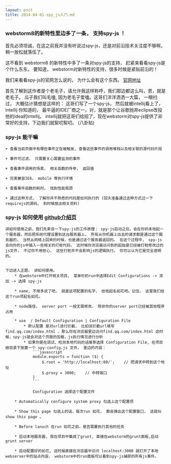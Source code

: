 ```yaml
---
layout: post
title: 2014-04-01-spy_js入门.md
---
```


### webstorm8的新特性里边多了一条， 支持spy-js ！

首先必须坦诚，在这之前我并没有听说过spy-js，还是对前沿技术关注度不够啊，稍一放松就落伍了。

这不看到 webstorm8 的新特性中多了一条对spy-js的支持， 赶紧来看看spy-js是个什么东东。 要知道， webstorm对新特性的支持，很多时候是紧贴前沿的！

我们来看看spy-js的官网怎么说的， 为什么会有这个东西。 [官网地址](http://spy-js.com/why.html)

首先了解到这作者是个老毛子，请允许我这样称呼，我们那边都这么叫，恩，就是老毛子。 瓜子我们叫毛嗑, 因为老毛子爱嗑。这哥们洋洋洒洒一大篇， 一眼扫过， 大概估计猜想是这样的： 这哥们写了一个spy-js， 然后就被intellij看上了， intellij 你知道的， 最牛逼的IDE厂商之一，对，就是那个让谷歌抛弃eclipse改投他的idea的intellij。 intellij就把这哥们给招了，现在webstorm对spy-js提供了非常好的支持，下边我们就絮叨絮叨。 (八卦贴)

### spy-js 能干嘛
    + 查看当前页面中有哪些事件正在被触发, 查看这些事件的调用堆栈以及相关联的源代码片段

    + 事件可过滤， 只需要关心需要监测的事件

    + 查看事件调用的场景， 相关函数的传参， 返回值

    + 完美兼容IE6， mobile 等执行环境

    + 查看事件函数的耗时， 找到性能瓶颈

    + 通过这种方式， 了解你并不熟悉的代码是如何执行的 (回头准备通过这种方式过一下requirejs的源码， 到时候放出相关资料)

### spy-js 如何使用 [github介绍页](https://github.com/spy-js/spy-js)

    讲如何使用之前，我们先来说一下spy-js的工作原理： spy-js启动之后，会在你的本地起一个服务器，然后把系统代理设置到这台服务器上， 所有从你机器上出去的请求都是通过这个服务器的， 当然从网络上回来的时候，也是通过这个服务器返回的。 在这个过程中， spy-js会向你的js中插入一些相关的打桩代码， 这时候你浏览器访问到的起始是已经被打桩修改过的js文件， 不过你不用担心， 这些打桩并不会影响js的逻辑执行。 你可以认为它是完全透明的。


    下边进入正题， 讲如何使用。
        * 在webstorm中打开相关项目， 菜单栏的run中选择Edit Configurations -> 添加 -> 选择 spy-js

        * name, 不用多说了吧， 就是这项配置的名字， 给他起名如花吧。记住， 这里我们给这个run项起名如花。

        * node路径， server port 一般无需修改， 除非你的server port已经被其他程序占用

        * use  / Default Configuration | Configuration File
            * 默认配置 是对url进行拦截， 比如说拦截url填写 find.qq.com/index.html ，那么你在浏览器里边访问find.qq.com/index.html 这时候，spy-js就会对这个页面的加载，js执行情况进行分析
            * 如果你是在调试，检测本地代码的话推荐选择 Configuration File, 在项目根目录下放置一个 spy-config.js 文件， 里边的内容：
                ```javascript
                module.exports = function ($) {
                    $.root = 'http://localhost:80/';    // 把请求中转到这个地址
                    $.proxy = 3000;    // 中转端口
                }
                ```

                Configuration 选择这个配置文件

        * Automatically configure system proxy 勾选上这个配置项

        * Show this page 勾选上的话，每次run 如花， 都会弹出这个配置窗口， 这就叫show this page 。

        * Before lanuch 在run 如花之前，是否需要执行其他的任务

        * 启动本地服务器, 我在项目中集成了grunt, 直接在webstorm的grunt面板,启动grunt server

        * 启动配置好的如花, 这时候直接在浏览器中访问 localhost:3000 就打开了本地webserver中的站点内容， webstorm中的run面板可以看到spy-js捕获的所有js事件。





